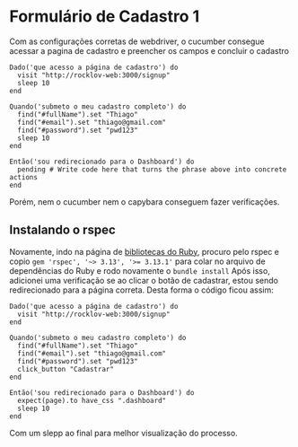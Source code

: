 # Formulário de Cadastro 1
Com as configurações corretas de webdriver, o cucumber consegue acessar a pagina de cadastro e preencher os campos e concluir o cadastro
```
Dado('que acesso a página de cadastro') do
  visit "http://rocklov-web:3000/signup"
  sleep 10
end

Quando('submeto o meu cadastro completo') do
  find("#fullName").set "Thiago"
  find("#email").set "thiago@gmail.com"
  find("#password").set "pwd123"
  sleep 10
end

Então('sou redirecionado para o Dashboard') do
  pending # Write code here that turns the phrase above into concrete actions
end
```
Porém, nem o cucumber nem o capybara conseguem fazer verificações.

## Instalando o rspec
Novamente, indo na página de [bibliotecas do Ruby](rubygems.org), procuro pelo rspec e copio ```gem 'rspec', '~> 3.13', '>= 3.13.1'``` para colar no arquivo de dependências do Ruby e rodo novamente o ```bundle install```
Após isso, adicionei uma verificação se ao clicar o botão de cadastrar, estou sendo redirecionado para a página correta.
Desta forma o código ficou assim:
```
Dado('que acesso a página de cadastro') do
  visit "http://rocklov-web:3000/signup"
end

Quando('submeto o meu cadastro completo') do
  find("#fullName").set "Thiago"
  find("#email").set "thiago@gmail.com"
  find("#password").set "pwd123"
  click_button "Cadastrar"
end

Então('sou redirecionado para o Dashboard') do
  expect(page).to have_css ".dashboard"
  sleep 10
end
```
Com um slepp ao final para melhor visualização do processo.
